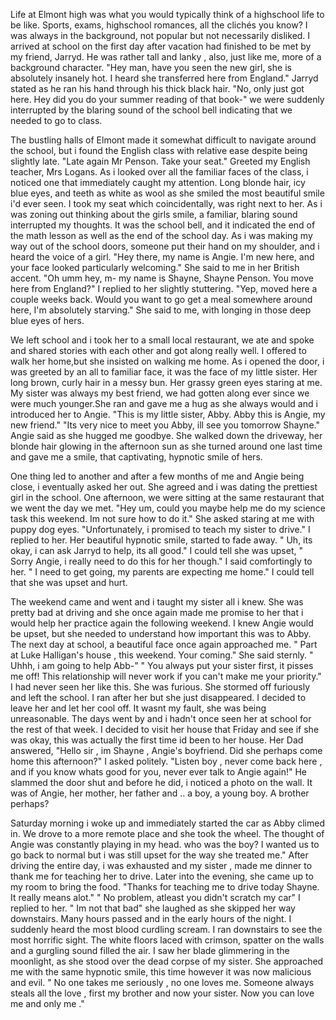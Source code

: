 Life at Elmont high was what you would typically think of a highschool life to be like. Sports, exams, highschool romances, all the clichés you know? I was always in the background, not popular but not necessarily disliked. I arrived at school on the first day after vacation had finished to be met by my friend, Jarryd. He was rather tall and lanky , also, just like me, more of a background character. "Hey man, have you seen the new girl, she is absolutely insanely hot. I heard she transferred here from England." Jarryd stated as he ran his hand through his thick black hair. "No, only just got here. Hey did you do your summer reading of that book-" we were suddenly interrupted by the blaring sound of the school bell indicating that we needed to go to class. 

The bustling halls of Elmont made it somewhat difficult to navigate around the school, but i found the English class with relative ease despite being slightly late. "Late again Mr Penson. Take your seat." Greeted my English teacher, Mrs Logans. As i looked over all the familiar faces of the class, i noticed one that immediately caught my attention. Long blonde hair, icy blue eyes, and teeth as white as wool as she smiled the most beautiful smile i'd ever seen. I took my seat which coincidentally, was right next to her. As i was zoning out thinking about the girls smile, a familiar, blaring sound interrupted my thoughts. It was the school bell, and it indicated the end of the math lesson as well as the end of the school day. As i was making my way out of the school doors, someone put their hand on my shoulder, and i heard the voice of a girl. "Hey there, my name is Angie. I'm new here, and your face looked particularly welcoming." She said to me in her British accent. "Oh umm hey, m- my name is Shayne, Shayne Penson. You move here from England?" I replied to her slightly stuttering. "Yep, moved here a couple weeks back. Would you want to go get a meal somewhere around here, I'm absolutely starving." She said to me, with longing in those deep blue eyes of hers. 

We left school and i took her to a small local restaurant, we ate and spoke and shared stories with each other and got along really well. I offered to walk her home,but she insisted on walking me home. As i opened the door, i was greeted by an all to familiar face, it was the face of my little sister. Her long brown, curly hair in a messy bun. Her grassy green eyes staring at me. My sister was always my best friend, we had gotten along ever since we were much younger.She ran and gave me a hug as she always would and i introduced her to Angie. "This is my little sister, Abby. Abby this is Angie, my new friend." "Its very nice to meet you Abby, ill see you tomorrow Shayne." Angie said as she hugged me goodbye. She walked down the driveway, her blonde hair glowing in the afternoon sun as she turned around one last time and gave me a smile, that captivating, hypnotic smile of hers. 

One thing led to another and after a few months of me and Angie being close, i eventually asked her out. She agreed and i was dating the prettiest girl in the school. One afternoon, we were sitting at the same restaurant that we went the day we met. "Hey um, could you maybe help me do my science task this weekend. Im not sure how to do it." She asked staring at me with puppy dog eyes.  "Unfortunately, i promised to teach my sister to drive." I replied to her. Her beautiful hypnotic smile, started to fade away. " Uh, its okay, i can ask Jarryd to help, its all good." I could tell she was upset,  " Sorry Angie, i really need to do this for her though." I said comfortingly to her. " I need to get going, my parents are expecting me home." I could tell that she was upset and hurt.

The weekend came and went and i taught my sister all i knew. She was pretty bad at driving and she once again made me promise to her that i would help her practice again the following weekend. I knew Angie would be upset, but she needed to understand how important this was to Abby. The next day at school, a beautiful face once again approached me. " Part at Luke Halligan's house , this weekend. Your coming." She said sternly. " Uhhh, i am going to help Abb-"
" You always put your sister first, it pisses me off! This relationship will never work if you can't make me your priority." I had never seen her like this. She was furious. She stormed off furiously and left the school. I ran after her but she just disappeared.  I decided to leave her and let her cool off. It wasnt my fault, she was being unreasonable. The days went by and i hadn't once seen her at school for the rest of that week. I decided to visit her house that Friday and see if she was okay, this was actually the first time id been to her house. Her Dad answered, "Hello sir , im Shayne , Angie's boyfriend. Did she perhaps come home this afternoon?" I asked politely. "Listen boy , never come back here , and if you know whats good for you, never ever talk to Angie again!" He slammed the door shut and before he did, i noticed a photo on the wall. It was of Angie, her mother, her father and .. a boy, a young boy. A brother perhaps? 

Saturday morning i woke up and immediately started the car as Abby climed in. We drove to a more remote place and she took the wheel. The thought of Angie was constantly playing in my head. who was the boy? I wanted us to go back to normal but i was still upset for the way she treated me." After driving the entire day, i was exhausted and my sister , made me dinner to thank me for teaching her to drive. Later into the evening, she came up to my room to bring the food. "Thanks for teaching me to drive today Shayne. It really means alot." " No problem, atleast you didn't scratch my car" I replied to her. " Im not that bad" she laughed as she skipped her way downstairs. Many hours passed and in the early hours of the night. I suddenly heard the most blood curdling scream. I ran downstairs to see the most horrific sight. The white floors laced with crimson, spatter on the walls and a gurgling sound filled the air. I saw her blade glimmering in the moonlight, as she stood over the dead corpse of my sister. She approached me with the same hypnotic smile, this time however it was now malicious and evil. " No one takes me seriously , no one loves me. Someone always steals all the love , first my brother and now your sister. Now you can love me and only me ."
